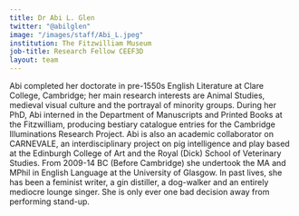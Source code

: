 ```yaml
---
title: Dr Abi L. Glen
twitter: "@abilglen"
image: "/images/staff/Abi_L.jpeg"
institution: The Fitzwilliam Museum
job-title: Research Fellow CEEF3D
layout: team
---
```

Abi completed her doctorate in pre-1550s English Literature at Clare College, Cambridge; her main research interests are Animal Studies, medieval visual culture and the portrayal of minority groups. During her PhD, Abi interned in the Department of Manuscripts and Printed Books at the Fitzwilliam, producing bestiary catalogue entries for the Cambridge Illuminations Research Project.  Abi is also an academic collaborator on CARNEVALE, an interdisciplinary project on pig intelligence and play based at the Edinburgh College of Art and the Royal (Dick) School of Veterinary Studies. From 2009-14 BC (Before Cambridge) she undertook the MA and MPhil in English Language at the University of Glasgow. In past lives, she has been a feminist writer, a gin distiller, a dog-walker and an entirely mediocre lounge singer. She is only ever one bad decision away from performing stand-up.
